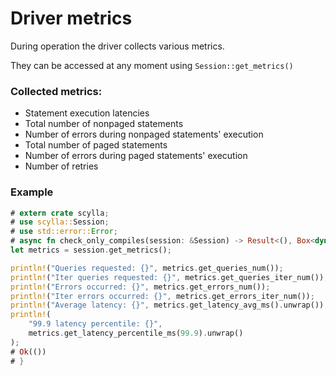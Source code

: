 # Driver metrics

During operation the driver collects various metrics.

They can be accessed at any moment using `Session::get_metrics()`

### Collected metrics:
* Statement execution latencies
* Total number of nonpaged statements
* Number of errors during nonpaged statements' execution
* Total number of paged statements
* Number of errors during paged statements' execution
* Number of retries

### Example
```rust
# extern crate scylla;
# use scylla::Session;
# use std::error::Error;
# async fn check_only_compiles(session: &Session) -> Result<(), Box<dyn Error>> {
let metrics = session.get_metrics();

println!("Queries requested: {}", metrics.get_queries_num());
println!("Iter queries requested: {}", metrics.get_queries_iter_num());
println!("Errors occurred: {}", metrics.get_errors_num());
println!("Iter errors occurred: {}", metrics.get_errors_iter_num());
println!("Average latency: {}", metrics.get_latency_avg_ms().unwrap());
println!(
    "99.9 latency percentile: {}",
    metrics.get_latency_percentile_ms(99.9).unwrap()
);
# Ok(())
# }
```
